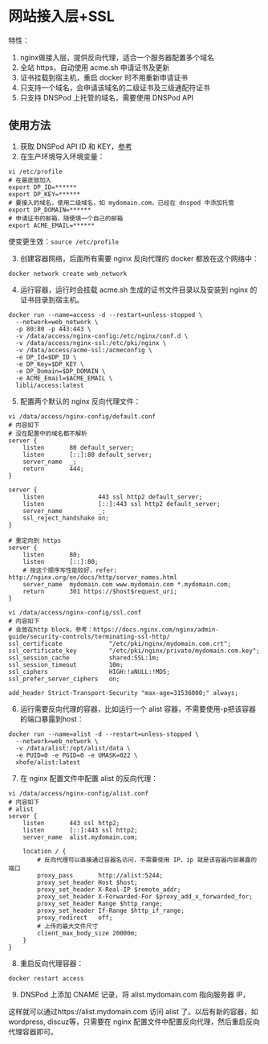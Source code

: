 # 网站接入层+SSL

特性：
1. nginx做接入层，提供反向代理，适合一个服务器配置多个域名
2. 全站 https，自动使用 acme.sh 申请证书及更新
3. 证书挂载到宿主机，重启 docker 时不用重新申请证书
4. 只支持一个域名，会申请该域名的二级证书及三级通配符证书
5. 只支持 DNSPod 上托管的域名，需要使用 DNSPod API 

## 使用方法
1. 获取 DNSPod API ID 和 KEY，[参考](https://support.dnspod.cn/Kb/showarticle/tsid/227/)
2. 在生产环境导入环境变量：
```
vi /etc/profile
# 在最底部加入
export DP_ID=******
export DP_KEY=******
# 要接入的域名，使用二级域名，如 mydomain.com，已经在 dnspod 中添加托管
export DP_DOMAIN=******
# 申请证书的邮箱，随便填一个自己的邮箱
export ACME_EMAIL=******
```

使变更生效：`source /etc/profile`

3. 创建容器网络，后面所有需要 nginx 反向代理的 docker 都放在这个网络中：
```
docker network create web_network
```

4. 运行容器，运行时会挂载 acme.sh 生成的证书文件目录以及安装到 nginx 的证书目录到宿主机。
```
docker run --name=access -d --restart=unless-stopped \
  --network=web_network \
  -p 80:80 -p 443:443 \
  -v /data/access/nginx-config:/etc/nginx/conf.d \
  -v /data/access/nginx-ssl:/etc/pki/nginx \
  -v /data/access/acme-ssl:/acmeconfig \
  -e DP_Id=$DP_ID \
  -e DP_Key=$DP_KEY \
  -e DP_Domain=$DP_DOMAIN \
  -e ACME_Email=$ACME_EMAIL \
  libli/access:latest
```

5. 配置两个默认的 nginx 反向代理文件：
```
vi /data/access/nginx-config/default.conf
# 内容如下
# 没在配置中的域名都不解析
server {
    listen       80 default_server;
    listen       [::]:80 default_server;
    server_name  _;
    return       444;
}

server {
    listen               443 ssl http2 default_server;
    listen               [::]:443 ssl http2 default_server;
    server_name          _;
    ssl_reject_handshake on;
}

# 重定向到 https
server {
    listen       80;
    listen       [::]:80;
    # 按这个顺序写性能较好，refer: http://nginx.org/en/docs/http/server_names.html
    server_name  mydomain.com www.mydomain.com *.mydomain.com;
    return       301 https://$host$request_uri;
}
```

```
vi /data/access/nginx-config/ssl.conf
# 内容如下
# 会放在http block，参考：https://docs.nginx.com/nginx/admin-guide/security-controls/terminating-ssl-http/
ssl_certificate             "/etc/pki/nginx/mydomain.com.crt";
ssl_certificate_key         "/etc/pki/nginx/private/mydomain.com.key";
ssl_session_cache           shared:SSL:1m;
ssl_session_timeout         10m;
ssl_ciphers                 HIGH:!aNULL:!MD5;
ssl_prefer_server_ciphers   on;

add_header Strict-Transport-Security "max-age=31536000;" always;
```

6. 运行需要反向代理的容器，比如运行一个 alist 容器，不需要使用-p把该容器的端口暴露到host：
```
docker run --name=alist -d --restart=unless-stopped \
  --network=web_network \
  -v /data/alist:/opt/alist/data \
  -e PUID=0 -e PGID=0 -e UMASK=022 \
  xhofe/alist:latest
```

7. 在 nginx 配置文件中配置 alist 的反向代理：
```
vi /data/access/nginx-config/alist.conf
# 内容如下
# alist
server {
    listen       443 ssl http2;
    listen       [::]:443 ssl http2;
    server_name  alist.mydomain.com;

    location / {
        # 反向代理可以直接通过容器名访问，不需要使用 IP，ip 就是该容器内部暴露的端口
        proxy_pass       http://alist:5244;
        proxy_set_header Host $host;
        proxy_set_header X-Real-IP $remote_addr;
        proxy_set_header X-Forwarded-For $proxy_add_x_forwarded_for;
        proxy_set_header Range $http_range;
        proxy_set_header If-Range $http_if_range;
        proxy_redirect   off;
        # 上传的最大文件尺寸
        client_max_body_size 20000m;
    }
}
```

8. 重启反向代理容器：
```
docker restart access
```

9. DNSPod 上添加 CNAME 记录，将 alist.mydomain.com 指向服务器 IP，

这样就可以通过https://alist.mydomain.com 访问 alist 了。以后有新的容器，如wordpress, discuz等，只需要在 nginx 配置文件中配置反向代理，然后重启反向代理容器即可。